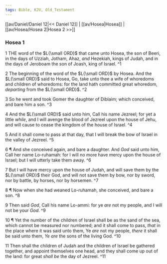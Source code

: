 ```yaml
---
tags: Bible, KJV, Old_Testament
---
```


[[av/Daniel/Daniel 12|<< Daniel 12]] | [[av/Hosea|Hosea]] | [[av/Hosea/Hosea 2|Hosea 2 >>]]

### Hosea 1

1 THE word of the $L{\small ORD}$ that came unto Hosea, the son of Beeri, in the days of Uzziah, Jotham, Ahaz, _and_ Hezekiah, kings of Judah, and in the days of Jeroboam the son of Joash, king of Israel. ^1

2 The beginning of the word of the $L{\small ORD}$ by Hosea. And the $L{\small ORD}$ said to Hosea, Go, take unto thee a wife of whoredoms and children of whoredoms: for the land hath committed great whoredom, _departing_ from the $L{\small ORD}$. ^2

3 So he went and took Gomer the daughter of Diblaim; which conceived, and bare him a son. ^3

4 And the $L{\small ORD}$ said unto him, Call his name Jezreel; for yet a little _while_, and I will avenge the blood of Jezreel upon the house of Jehu, and will cause to cease the kingdom of the house of Israel. ^4

5 And it shall come to pass at that day, that I will break the bow of Israel in the valley of Jezreel. ^5

6 ¶ And she conceived again, and bare a daughter. And _God_ said unto him, Call her name Lo-ruhamah: for I will no more have mercy upon the house of Israel; but I will utterly take them away. ^6

7 But I will have mercy upon the house of Judah, and will save them by the $L{\small ORD}$ their God, and will not save them by bow, nor by sword, nor by battle, by horses, nor by horsemen. ^7

8 ¶ Now when she had weaned Lo-ruhamah, she conceived, and bare a son. ^8

9 Then said _God_, Call his name Lo-ammi: for ye _are_ not my people, and I will not be your _God_. ^9

10 ¶ Yet the number of the children of Israel shall be as the sand of the sea, which cannot be measured nor numbered; and it shall come to pass, _that_ in the place where it was said unto them, Ye _are_ not my people, _there_ it shall be said unto them, _Ye_ _are_ the sons of the living God. ^10

11 Then shall the children of Judah and the children of Israel be gathered together, and appoint themselves one head, and they shall come up out of the land: for great _shall_ _be_ the day of Jezreel. ^11
